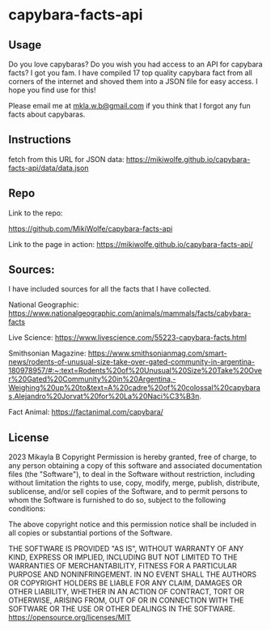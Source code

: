 # capybara-facts-api

## Usage
Do you love capybaras? Do you wish you had access to an API for capybara facts? I got you fam. I have compiled 17 top quality capybara fact from all corners of the internet and shoved them into a JSON file for easy access.  I hope you find use for this! 

Please email me at mkla.w.b@gmail.com if you think that I forgot any fun facts about capybaras. 
## Instructions  
fetch from this URL for JSON data: 
https://mikiwolfe.github.io/capybara-facts-api/data/data.json

## Repo

Link to the repo:

https://github.com/MikiWolfe/capybara-facts-api

Link to the page in action: 
 https://mikiwolfe.github.io/capybara-facts-api/
 
## Sources: 

I have included sources for all the facts that I have collected. 


National Geographic: https://www.nationalgeographic.com/animals/mammals/facts/cabybara-facts

Live Science: https://www.livescience.com/55223-capybara-facts.html

Smithsonian Magazine: https://www.smithsonianmag.com/smart-news/rodents-of-unusual-size-take-over-gated-community-in-argentina-180978957/#:~:text=Rodents%20of%20Unusual%20Size%20Take%20Over%20Gated%20Community%20in%20Argentina,-Weighing%20up%20to&text=A%20cadre%20of%20colossal%20capybaras,Alejandro%20Jorvat%20for%20La%20Naci%C3%B3n.

Fact Animal: https://factanimal.com/capybara/

## License  

2023 Mikayla B
Copyright Permission is hereby granted, free of charge, 
to any person obtaining a copy of this software and associated documentation files (the "Software"), to deal in 
the Software without restriction, including without limitation the rights to use, copy, modify, merge, publish, 
distribute, sublicense, and/or sell 
copies of the Software, and to permit persons to whom the Software is furnished to do so, 
subject to the following conditions:

The above copyright notice and this permission notice shall be included in all copies or substantial 
portions of the Software.

THE SOFTWARE IS PROVIDED "AS IS", WITHOUT WARRANTY OF ANY KIND, EXPRESS OR IMPLIED, INCLUDING BUT NOT LIMITED TO 
THE WARRANTIES OF MERCHANTABILITY, FITNESS FOR A PARTICULAR PURPOSE AND NONINFRINGEMENT. IN NO EVENT SHALL THE 
AUTHORS OR COPYRIGHT HOLDERS BE LIABLE FOR ANY CLAIM, DAMAGES OR OTHER LIABILITY, WHETHER IN AN ACTION OF CONTRACT, 
TORT OR OTHERWISE, ARISING FROM, OUT OF OR IN CONNECTION WITH THE SOFTWARE OR THE USE OR OTHER DEALINGS IN THE 
SOFTWARE.
https://opensource.org/licenses/MIT
